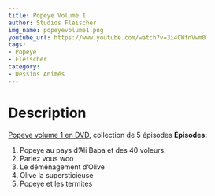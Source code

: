 ```yaml
---
title: Popeye Volume 1
author: Studios Fleischer
img_name: popeyevolume1.png
youtube_url: https://www.youtube.com/watch?v=3i4CWfnVwm0
tags:
- Popeye
- Fleischer
category:
- Dessins Animés
---
```


# Description
[Popeye volume 1 en DVD](https://www.amazon.fr/gp/product/B000EHS5DS/ref=as_li_tl?ie=UTF8&tag=ctimes-21&camp=1642&creative=6746&linkCode=as2&creativeASIN=B000EHS5DS&linkId=597ecfa2f888f8e9bd702a54b8c1db86), collection de 5 épisodes
**Épisodes:**
1. Popeye au pays d’Ali Baba et des 40 voleurs.
2. Parlez vous woo
3. Le déménagement d’Olive
4. Olive la supersticieuse
5. Popeye et les termites
